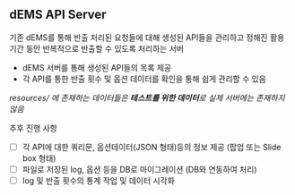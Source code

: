 ## dEMS API Server

기존 dEMS를 통해 반출 처리된 요청들에 대해 생성된 API들을 관리하고 정해진 활용 기간 동안 반복적으로 반출할 수 있도록 처리하는 서버

* dEMS 서버를 통해 생성된 API들의 목록 제공
* 각 API를 통한 반출 횟수 및 옵션 데이터를 확인을 통해 쉽게 관리할 수 있음 



*resources/ 에 존재하는 데이터들은 **테스트를 위한 데이터**로 실제 서버에는 존재하지 않음*



추후 진행 사항

- [ ] 각 API에 대한 쿼리문, 옵션데이터(JSON 형태)등의 정보 제공 (팝업 또는 Slide box 형태)
- [ ] 파일로 저장된 log, 옵션 등을 DB로 마이그레이션 (DB와 연동하여 처리)
- [ ] log 및 반출 횟수의 통계 작업 및 데이터 시각화